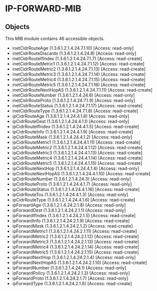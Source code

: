# IP-FORWARD-MIB

## Objects

This MIB module contains 46 accessible objects.

- inetCidrRouteAge (1.3.6.1.2.1.4.24.7.1.10) [Access: read-only]
- inetCidrRouteDiscards (1.3.6.1.2.1.4.24.8) [Access: read-only]
- inetCidrRouteIfIndex (1.3.6.1.2.1.4.24.7.1.7) [Access: read-create]
- inetCidrRouteMetric1 (1.3.6.1.2.1.4.24.7.1.12) [Access: read-create]
- inetCidrRouteMetric2 (1.3.6.1.2.1.4.24.7.1.13) [Access: read-create]
- inetCidrRouteMetric3 (1.3.6.1.2.1.4.24.7.1.14) [Access: read-create]
- inetCidrRouteMetric4 (1.3.6.1.2.1.4.24.7.1.15) [Access: read-create]
- inetCidrRouteMetric5 (1.3.6.1.2.1.4.24.7.1.16) [Access: read-create]
- inetCidrRouteNextHopAS (1.3.6.1.2.1.4.24.7.1.11) [Access: read-create]
- inetCidrRouteNumber (1.3.6.1.2.1.4.24.6) [Access: read-only]
- inetCidrRouteProto (1.3.6.1.2.1.4.24.7.1.9) [Access: read-only]
- inetCidrRouteStatus (1.3.6.1.2.1.4.24.7.1.17) [Access: read-create]
- inetCidrRouteType (1.3.6.1.2.1.4.24.7.1.8) [Access: read-create]
- ipCidrRouteAge (1.3.6.1.2.1.4.24.4.1.8) [Access: read-only]
- ipCidrRouteDest (1.3.6.1.2.1.4.24.4.1.1) [Access: read-only]
- ipCidrRouteIfIndex (1.3.6.1.2.1.4.24.4.1.5) [Access: read-create]
- ipCidrRouteInfo (1.3.6.1.2.1.4.24.4.1.9) [Access: read-create]
- ipCidrRouteMask (1.3.6.1.2.1.4.24.4.1.2) [Access: read-only]
- ipCidrRouteMetric1 (1.3.6.1.2.1.4.24.4.1.11) [Access: read-create]
- ipCidrRouteMetric2 (1.3.6.1.2.1.4.24.4.1.12) [Access: read-create]
- ipCidrRouteMetric3 (1.3.6.1.2.1.4.24.4.1.13) [Access: read-create]
- ipCidrRouteMetric4 (1.3.6.1.2.1.4.24.4.1.14) [Access: read-create]
- ipCidrRouteMetric5 (1.3.6.1.2.1.4.24.4.1.15) [Access: read-create]
- ipCidrRouteNextHop (1.3.6.1.2.1.4.24.4.1.4) [Access: read-only]
- ipCidrRouteNextHopAS (1.3.6.1.2.1.4.24.4.1.10) [Access: read-create]
- ipCidrRouteNumber (1.3.6.1.2.1.4.24.3) [Access: read-only]
- ipCidrRouteProto (1.3.6.1.2.1.4.24.4.1.7) [Access: read-only]
- ipCidrRouteStatus (1.3.6.1.2.1.4.24.4.1.16) [Access: read-create]
- ipCidrRouteTos (1.3.6.1.2.1.4.24.4.1.3) [Access: read-only]
- ipCidrRouteType (1.3.6.1.2.1.4.24.4.1.6) [Access: read-create]
- ipForwardAge (1.3.6.1.2.1.4.24.2.1.8) [Access: read-only]
- ipForwardDest (1.3.6.1.2.1.4.24.2.1.1) [Access: read-only]
- ipForwardIfIndex (1.3.6.1.2.1.4.24.2.1.5) [Access: read-create]
- ipForwardInfo (1.3.6.1.2.1.4.24.2.1.9) [Access: read-create]
- ipForwardMask (1.3.6.1.2.1.4.24.2.1.2) [Access: read-create]
- ipForwardMetric1 (1.3.6.1.2.1.4.24.2.1.11) [Access: read-create]
- ipForwardMetric2 (1.3.6.1.2.1.4.24.2.1.12) [Access: read-create]
- ipForwardMetric3 (1.3.6.1.2.1.4.24.2.1.13) [Access: read-create]
- ipForwardMetric4 (1.3.6.1.2.1.4.24.2.1.14) [Access: read-create]
- ipForwardMetric5 (1.3.6.1.2.1.4.24.2.1.15) [Access: read-create]
- ipForwardNextHop (1.3.6.1.2.1.4.24.2.1.4) [Access: read-only]
- ipForwardNextHopAS (1.3.6.1.2.1.4.24.2.1.10) [Access: read-create]
- ipForwardNumber (1.3.6.1.2.1.4.24.1) [Access: read-only]
- ipForwardPolicy (1.3.6.1.2.1.4.24.2.1.3) [Access: read-only]
- ipForwardProto (1.3.6.1.2.1.4.24.2.1.7) [Access: read-only]
- ipForwardType (1.3.6.1.2.1.4.24.2.1.6) [Access: read-create]
